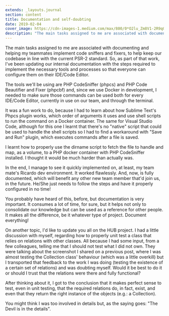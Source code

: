 ```yaml
---
extends: _layouts.journal
section: content
title: Documentation and self-doubting
date: 2019-02-04
cover_image: https://cdn-images-1.medium.com/max/800/0*O2lu_Zm8V1-2R9q0
description: "The main tasks assigned to me are associated with documenting and helping my teammates implement code sniffers and fixers..."
---
```


The main tasks assigned to me are associated with documenting and helping my teammates implement code sniffers and fixers, to help keep our codebase in line with the current PSR-2 standard. So, as part of that work, I've been updating our internal documentation with the steps required to implement the necessary tools and processes so that everyone can configure them on their IDE/Code Editor.

The tools we'll be using are PHP CodeSniffer (phpcs) and PHP Code Beautifier and Fixer (phpcbf) and, since we use Docker in development, I needed to make sure those commands can be used both for every IDE/Code Editor, currently in use on our team, and through the terminal.

It was a fun work to do, because I had to learn about how Sublime Text's Phpcs plugin works, which order of arguments it uses and use shell scripts to run the command on a Docker container. The same for Visual Studio Code, although for this one I learnt that there's no "native" script that could be used to handle the shell scripts so I had to find a workaround with "Save and Run" plugin, which executes commands after a file is saved.

I learnt how to properly use the dirname script to fetch the file to handle and map, as a volume, to a PHP docker container with PHP CodeSniffer installed. I thought it would be much harder than actually was.

In the end, I manage to see it quickly implemented on, at least, my team mate's Ricardo dev environment. It worked flawlessly. And, now, is fully documented, which will benefit any other new team member that'd join us, in the future. He/She just needs to follow the steps and have it properly configured in no time!

You probably have heard of this, before, but documentation is very important. It consumes a lot of time, for sure, but it helps not only to consolidate our knowledge but can be used as a reference for other people. It makes all the difference, be it whatever type of project. Document everything!

On another topic, I'd like to update you all on the HUB project. I had a little discussion with myself, regarding how to properly unit test a class that relies on relations with other classes.  All because I had some input, from a few colleagues, telling me that I should not test what I did not own. They were talking about the screenshot I shared on a previous post, where I was almost testing the Collection class' behaviour (which was a little overkill) but I transported that feedback to the work I was doing (testing the existence of a certain set of relations) and was doubting myself. Would it be best to do it or should I trust that the relations were there and fully functional?

After thinking about it, I got to the conclusion that it makes perfect sense to test, even in unit testing, that the required relations do, in fact, exist, and even that they return the right instance of the objects (e.g.: a Collection).

You might think I was too involved in details but, as the saying goes: "The Devil is in the details".
